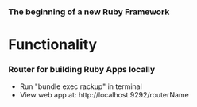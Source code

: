 <h3>The beginning of a new Ruby Framework</h3>

<h1>Functionality</h1>
<h3>Router for building Ruby Apps locally</h3>
<ul>
	<li>Run "bundle exec rackup" in terminal</li>
	<li>View web app at: http://localhost:9292/routerName</li>
</ul>
